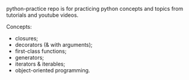 python-practice repo is for practicing python concepts and topics from tutorials and youtube videos.

Concepts:
* closures;
* decorators (& with arguments);
* first-class functions;
* generators;
* iterators & iterables;
* object-oriented programming.
